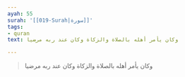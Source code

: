 ```yaml
---
ayah: 55
surah: '[[019-Surah|سورة]]'
tags:
- quran
text: وكان يأمر أهله بالصلاة والزكاة وكان عند ربه مرضيا

---
```

> وكان يأمر أهله بالصلاة والزكاة وكان عند ربه مرضيا
